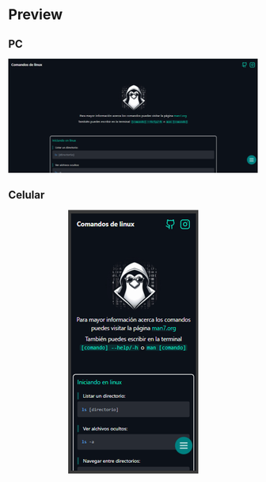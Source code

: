 # Preview

## PC
![alt text](preview_img.png)

## Celular
<p align=center>
  <img src="./preview_cell.png"/>
</p>
